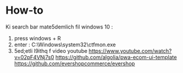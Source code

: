 # How-to

Ki search bar mate5demlich fil windows 10 :
1. press windows + R
2. enter : C:\Windows\system32\ctfmon.exe
3. 5ed;etli l9ithq f video youtube https://www.youtube.com/watch?v=02pF4VNj7s0
https://github.com/algolia/pwa-ecom-ui-template
https://github.com/evershopcommerce/evershop
